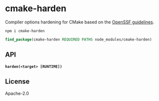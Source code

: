 # cmake-harden

Compiler options hardening for CMake based on the [OpenSSF guidelines](https://best.openssf.org/Compiler-Hardening-Guides/Compiler-Options-Hardening-Guide-for-C-and-C++.html).

```
npm i cmake-harden
```

```cmake
find_package(cmake-harden REQUIRED PATHS node_modules/cmake-harden)
```

## API

#### `harden(<target> [RUNTIME])`

## License

Apache-2.0
